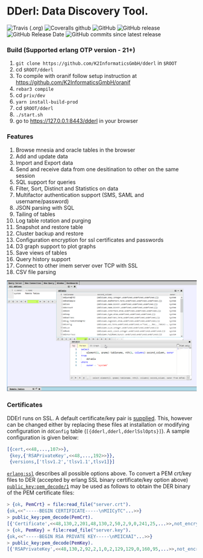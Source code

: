 DDerl: Data Discovery Tool.
=====

![Travis (.org)](https://img.shields.io/travis/K2InformaticsGmbH/dderl.svg)
![Coveralls github](https://img.shields.io/coveralls/github/K2InformaticsGmbH/dderl.svg)
![GitHub](https://img.shields.io/github/license/K2InformaticsGmbH/dderl.svg)
![GitHub release](https://img.shields.io/github/release/K2InformaticsGmbH/dderl.svg)
![GitHub Release Date](https://img.shields.io/github/release-date/K2InformaticsGmbH/dderl.svg)
![GitHub commits since latest release](https://img.shields.io/github/commits-since/K2InformaticsGmbH/dderl/3.9.4.svg)

### Build (Supported erlang OTP version - 21+)

1. `git clone https://github.com/K2InformaticsGmbH/dderl` in `$ROOT`
1. cd `$ROOT/dderl`
1. To compile with oranif follow setup instruction at https://github.com/K2InformaticsGmbH/oranif
1. `rebar3 compile`
1. cd `priv/dev`
1. `yarn install-build-prod`
1. cd `$ROOT/dderl`
1. `./start.sh`
1. go to https://127.0.0.1:8443/dderl in your browser

### Features

1. Browse mnesia and oracle tables in the browser
2. Add and update data
3. Import and Export data
4. Send and receive data from one desitination to other on the same session
5. SQL support for queries
6. Filter, Sort, Distinct and Statistics on data
7. Multifactor authentication support (SMS, SAML and username/password)
8. JSON parsing with SQL 
9. Tailing of tables 
10. Log table rotation and purging
11. Snapshot and restore table
12. Cluster backup and restore
13. Configuration encryption for ssl certificates and passwords
14. D3 graph support to plot graphs
15. Save views of tables 
16. Query history support
17. Connect to other imem server over TCP with SSL
18. CSV file parsing

![screenshot](https://github.com/K2InformaticsGmbH/dderl/blob/master/docs/dderl_screenshot.png)

### Certificates
DDErl runs on SSL. A default certificate/key pair is [supplied](https://github.com/k2informatics/dderl/tree/master/priv/certs). This, however can be changed either by replacing these files at installation or modifying configuration in `ddConfig` table (`[{dderl,dderl,dderlSslOpts}]`). A sample configuration is given below:
```erlang
[{cert,<<48,...,107>>},
 {key,{'RSAPrivateKey',<<48,...,192>>}},
 {versions,['tlsv1.2','tlsv1.1',tlsv1]}]
```
[`erlang:ssl`](http://erlang.org/doc/man/ssl.html) describes all possible options above.
To convert a PEM crt/key files to DER (accepted by erlang SSL binary certificate/key option above) [`public_key:pem_decode/1`](http://www.erlang.org/doc/man/public_key.html#pem_decode-1) may be used as follows to obtain the DER binary of the PEM certificate files:
```erlang
> {ok, PemCrt} = file:read_file("server.crt").
{ok,<<"-----BEGIN CERTIFICATE-----\nMIICyTC"...>>}
> public_key:pem_decode(PemCrt).
[{'Certificate',<<48,130,2,201,48,130,2,50,2,9,0,241,25,...>>,not_encrypted}]
> {ok, PemKey} = file:read_file("server.key").
{ok,<<"-----BEGIN RSA PRIVATE KEY-----\nMIICXAI"...>>}
> public_key:pem_decode(PemKey).              
[{'RSAPrivateKey',<<48,130,2,92,2,1,0,2,129,129,0,160,95,...>>,not_encrypted}]
```
